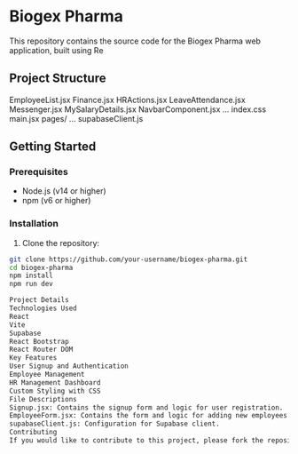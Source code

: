# Biogex Pharma

This repository contains the source code for the Biogex Pharma web application, built using Re


## Project Structure

EmployeeList.jsx
    Finance.jsx
    HRActions.jsx
    LeaveAttendance.jsx
    Messenger.jsx
    MySalaryDetails.jsx
    NavbarComponent.jsx
    ...
index.css
main.jsx
pages/
    ...
supabaseClient.js

## Getting Started

### Prerequisites

- Node.js (v14 or higher)
- npm (v6 or higher)

### Installation

1. Clone the repository:

```sh
git clone https://github.com/your-username/biogex-pharma.git
cd biogex-pharma
npm install
npm run dev

Project Details
Technologies Used
React
Vite
Supabase
React Bootstrap
React Router DOM
Key Features
User Signup and Authentication
Employee Management
HR Management Dashboard
Custom Styling with CSS
File Descriptions
Signup.jsx: Contains the signup form and logic for user registration.
EmployeeForm.jsx: Contains the form and logic for adding new employees.
supabaseClient.js: Configuration for Supabase client.
Contributing
If you would like to contribute to this project, please fork the repository and create a pull request with your changes.
